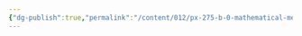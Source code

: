 ```yaml
---
{"dg-publish":true,"permalink":"/content/012/px-275-b-0-mathematical-methods-ii/","noteIcon":"1","created":"2024-12-23T10:16:56.047+00:00","updated":"2024-12-23T10:16:56.762+00:00"}
---
```


